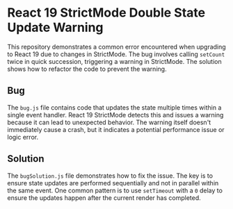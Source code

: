# React 19 StrictMode Double State Update Warning

This repository demonstrates a common error encountered when upgrading to React 19 due to changes in StrictMode.  The bug involves calling `setCount` twice in quick succession, triggering a warning in StrictMode.  The solution shows how to refactor the code to prevent the warning.

## Bug

The `bug.js` file contains code that updates the state multiple times within a single event handler. React 19 StrictMode detects this and issues a warning because it can lead to unexpected behavior.  The warning itself doesn't immediately cause a crash, but it indicates a potential performance issue or logic error.

## Solution

The `bugSolution.js` file demonstrates how to fix the issue.  The key is to ensure state updates are performed sequentially and not in parallel within the same event. One common pattern is to use `setTimeout` with a `0` delay to ensure the updates happen after the current render has completed.